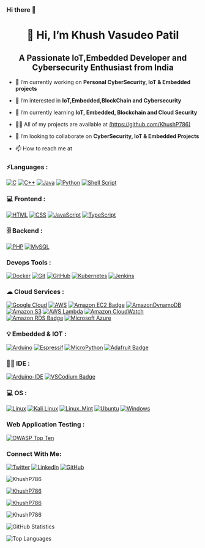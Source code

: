 ### Hi there 👋
<h1 align="center">👋 Hi, I’m Khush Vasudeo Patil</h1>
<h2 align="center">A Passionate IoT,Embedded Developer and Cybersecurity Enthusiast from India</h2>

- 🔭 I’m currently working on **Personal CyberSecurity, IoT & Embedded projects**
 
- 👀 I’m interested in **IoT,Embedded,BlockChain and Cybersecurity**

- 🌱 I’m currently learning **IoT, Embedded, Blockchain and Cloud Security**

- 👨‍💻 All of my projects are available at [(https://github.com/KhushP786)](https://github.com/KhushP786)

- 💞️ I’m looking to collaborate on **CyberSecurity, IoT & Embedded Projects**

- 📫 How to reach me at 


### ⚡Languages :
[![C](https://img.shields.io/badge/C-00599C?style=for-the-badge&logo=c&logoColor=white)](https://en.cppreference.com/w/c/language)
[![C++](https://img.shields.io/badge/C%2B%2B-00599C?style=for-the-badge&logo=c%2B%2B&logoColor=white)](https://www.cplusplus.com/)
[![Java](https://img.shields.io/badge/Java-ED8B00?style=for-the-badge&logo=java&logoColor=white)](https://www.java.com/en/)
[![Python](https://img.shields.io/badge/Python-14354C?style=for-the-badge&logo=python&logoColor=white)](https://www.python.org/)
[![Shell Script](https://img.shields.io/badge/shell_script-%23121011.svg?style=for-the-badge&logo=gnu-bash&logoColor=white)](https://www.shellscript.sh/)


### 💻 Frontend :
[![HTML](https://img.shields.io/badge/HTML5-E34F26?style=for-the-badge&logo=html5&logoColor=white)](https://www.w3.org/html/)
[![CSS](https://img.shields.io/badge/CSS3-1572B6?style=for-the-badge&logo=css3&logoColor=white)](https://developer.mozilla.org/en-US/docs/Web/CSS)
[![JavaScript](https://img.shields.io/badge/javascript-%23323330.svg?style=for-the-badge&logo=javascript&logoColor=%23F7DF1E)](https://developer.mozilla.org/en-US/docs/Web/JavaScript)
[![TypeScript](https://img.shields.io/badge/typescript-%23007ACC.svg?style=for-the-badge&logo=typescript&logoColor=white)](https://www.typescriptlang.org/)

### 🗄️ Backend :
[![PHP](https://img.shields.io/badge/PHP-777BB4?style=for-the-badge&logo=php&logoColor=white)](https://www.php.net/)
[![MySQL](https://img.shields.io/badge/MySQL-005C84?style=for-the-badge&logo=mysql&logoColor=white)](https://www.mysql.com/)


### Devops Tools :
[![Docker](https://img.shields.io/badge/docker-%230db7ed.svg?style=for-the-badge&logo=docker&logoColor=white)](https://www.docker.com/)
[![Git](https://img.shields.io/badge/GIT-E44C30?style=for-the-badge&logo=git&logoColor=white)](https://git-scm.com/)
[![GitHub](https://img.shields.io/badge/GitHub-100000?style=for-the-badge&logo=github&logoColor=white)](https://github.com/)
[![Kubernetes](https://img.shields.io/badge/kubernetes-%23326ce5.svg?style=for-the-badge&logo=kubernetes&logoColor=white)](https://kubernetes.io/)
[![Jenkins](https://img.shields.io/badge/Jenkins-D24939?style=for-the-badge&logo=Jenkins&logoColor=white)](https://www.jenkins.io/)

### ☁ Cloud Services : 
[![Google Cloud](https://img.shields.io/badge/Google_Cloud-4285F4?style=for-the-badge&logo=google-cloud&logoColor=white)](https://cloud.google.com/)
[![AWS](https://img.shields.io/badge/Amazon_AWS-FF9900?style=for-the-badge&logo=amazonaws&logoColor=white)](https://aws.amazon.com/)
[![Amazon EC2 Badge](https://img.shields.io/badge/Amazon%20EC2-F90?logo=amazonec2&logoColor=fff&style=for-the-badge)](https://aws.amazon.com/ec2/)
[![AmazonDynamoDB](https://img.shields.io/badge/Amazon%20DynamoDB-4053D6?style=for-the-badge&logo=Amazon%20DynamoDB&logoColor=white)](https://aws.amazon.com/dynamodb/)
[![Amazon S3](https://img.shields.io/badge/Amazon%20S3-569A31?style=for-the-badge&logo=amazons3&logoColor=fff)](https://aws.amazon.com/s3/)
[![AWS Lambda](https://img.shields.io/badge/AWS%20Lambda-F90?logo=awslambda&logoColor=fff&style=for-the-badge)](https://aws.amazon.com/lambda/)
[![Amazon CloudWatch](https://img.shields.io/badge/Amazon%20CloudWatch-FF4F8B?logo=amazoncloudwatch&logoColor=fff&style=for-the-badge)](https://aws.amazon.com/cloudwatch/)
[![Amazon RDS Badge](https://img.shields.io/badge/Amazon%20RDS-527FFF?logo=amazonrds&logoColor=fff&style=for-the-badge)](https://aws.amazon.com/rds/)
[![Microsoft Azure](https://img.shields.io/badge/microsoft%20azure-0089D6?style=for-the-badge&logo=microsoft-azure&logoColor=white)](https://azure.com/)

### 💡 Embedded & IOT : 
[![Arduino](https://img.shields.io/badge/Arduino-00979D?style=for-the-badge&logo=Arduino&logoColor=white)](https://www.arduino.cc/)
[![Espressif](https://img.shields.io/badge/espressif-E7352C?style=for-the-badge&logo=espressif&logoColor=white)](https://espressif.com/)
[![MicroPython](https://img.shields.io/badge/MicroPython-2B2728?logo=micropython&logoColor=fff&style=for-the-badge)](https://micropython.org/)
[![Adafruit Badge](https://img.shields.io/badge/Adafruit-000?logo=adafruit&logoColor=fff&style=for-the-badge)](https://io.adafruit.com/)

### 👩‍💻 IDE :
[![Arduino-IDE](https://img.shields.io/badge/Arduino_IDE-00979D?style=for-the-badge&logo=arduino&logoColor=white)](https://espressif.com/)
[![VSCodium Badge](https://img.shields.io/badge/VSCodium-2F80ED?logo=vscodium&logoColor=fff&style=for-the-badge)](https://vscodium.com/)

### 💻 OS :
[![Linux](https://img.shields.io/badge/Linux-FCC624?style=for-the-badge&logo=linux&logoColor=black)](https://www.linux.org/)
[![Kali Linux](https://img.shields.io/badge/Kali_Linux-557C94?style=for-the-badge&logo=kali-linux&logoColor=white)](https://www.kali.org/)
[![Linux_Mint](https://img.shields.io/badge/Linux_Mint-87CF3E?style=for-the-badge&logo=linux-mint&logoColor=white)](https://linuxmint.com/)
[![Ubuntu](https://img.shields.io/badge/Ubuntu-E95420?style=for-the-badge&logo=ubuntu&logoColor=white)](https://ubuntu.com/)
[![Windows](https://img.shields.io/badge/Windows-0078D6?style=for-the-badge&logo=windows&logoColor=white)](https://www.microsoft.com/en-us/windows)

### Web Application Testing :
[![OWASP Top Ten](https://img.shields.io/badge/OWASP-000?logo=owasp&logoColor=fff&style=for-the-badge)](https://owasp.org/www-project-top-ten/)

### Connect With Me: 
[![Twitter](https://img.shields.io/badge/Twitter-%231DA1F2.svg?style=for-the-badge&logo=Twitter&logoColor=white)](https://twitter.com/KhushPatil786)
[![LinkedIn](https://img.shields.io/badge/linkedin-%230077B5.svg?style=for-the-badge&logo=linkedin&logoColor=white)](https://www.linkedin.com/in/khush-patil/)
[![GitHub](https://img.shields.io/badge/github-%23121011.svg?style=for-the-badge&logo=github&logoColor=white)](https://github.com/AssassinK786/)
<p align="left"> <img src="https://komarev.com/ghpvc/?username=KhushP786&label=Profile%20views&color=C1232C&style=flat" alt="KhushP786"/> </p>
<p align="left"> <a href="https://github.com/ryo-ma/github-profile-trophy"><img src="https://github-profile-trophy.vercel.app/?username=KhushP786" alt="KhushP786" /></a> </p>
<p align="left"> <a href="https://github-profile-trophy.vercel.app/?username=KhushP786&title=Joined2020&title=Commits&title=Repository&margin-w=15&theme=darkhub"><img src="https://github-profile-trophy.vercel.app/?username=KhushP786&title=Joined2020&title=Commits&title=Repository&margin-w=15&theme=darkhub" alt="KhushP786" /></a> </p>

<p><img align="center" src="https://github-readme-streak-stats.herokuapp.com/?user=KhushP786&theme=highcontrast" alt="KhushP786" /></p>

![GitHub Statistics](https://github-readme-stats.vercel.app/api?username=KhushP786&count_private=true&show_icons=true&theme=dark&include_all_commits=true)

![Top Languages](https://github-readme-stats.vercel.app/api/top-langs/?username=KhushP786&theme=dark&hide=html,css&count_private=true&show_icons=true&layout=compact)
<!--
**KhushP786/KhushP786** is a ✨ _special_ ✨ repository because its `README.md` (this file) appears on your GitHub profile.

Here are some ideas to get you started:

- 🔭 I’m currently working on ...
- 🌱 I’m currently learning ...
- 👯 I’m looking to collaborate on ...
- 🤔 I’m looking for help with ...
- 💬 Ask me about ...
- 📫 How to reach me: ...
- 😄 Pronouns: ...
- ⚡ Fun fact: ...
-->
